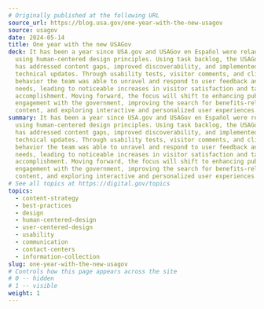 ```yaml
---
# Originally published at the following URL
source_url: https://blog.usa.gov/one-year-with-the-new-usagov
source: usagov
date: 2024-05-14
title: One year with the new USAGov
deck: It has been a year since USA.gov and USAGov en Español were relaunched
  using human-centered design principles. Using task backlog, the USAGov team
  has addressed content gaps, improved discoverability, and implemented
  technical updates. Through usability tests, visitor comments, and click
  behavior the team was able to unravel and respond to user feedback and unmet
  needs, leading to noticeable increases in visitor satisfaction and task
  accomplishment. Moving forward, the focus will shift to enhancing public
  engagement with the government, improving the search for benefits-related
  content, and exploring interactive and personalized user experiences.
summary: It has been a year since USA.gov and USAGov en Español were relaunched
  using human-centered design principles. Using task backlog, the USAGov team
  has addressed content gaps, improved discoverability, and implemented
  technical updates. Through usability tests, visitor comments, and click
  behavior the team was able to unravel and respond to user feedback and unmet
  needs, leading to noticeable increases in visitor satisfaction and task
  accomplishment. Moving forward, the focus will shift to enhancing public
  engagement with the government, improving the search for benefits-related
  content, and exploring interactive and personalized user experiences.
# See all topics at https://digital.gov/topics
topics:
  - content-strategy
  - best-practices
  - design
  - human-centered-design
  - user-centered-design
  - usability
  - communication
  - contact-centers
  - information-collection
slug: one-year-with-the-new-usagov
# Controls how this page appears across the site
# 0 -- hidden
# 1 -- visible
weight: 1
---
```

